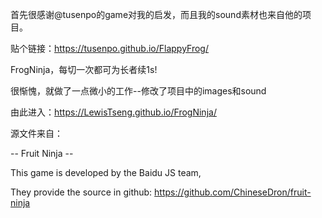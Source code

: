 首先很感谢@tusenpo的game对我的启发，而且我的sound素材也来自他的项目。

贴个链接：https://tusenpo.github.io/FlappyFrog/

FrogNinja，每切一次都可为长者续1s!

很惭愧，就做了一点微小的工作--修改了项目中的images和sound

由此进入：https://LewisTseng.github.io/FrogNinja/

源文件来自：

-- Fruit Ninja -- 

This game is developed by the Baidu JS team, 

They provide the source in github: https://github.com/ChineseDron/fruit-ninja 
